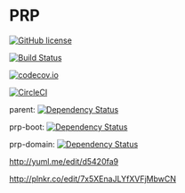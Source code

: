 # PRP

[![GitHub license](https://img.shields.io/badge/license-GPLv3-blue.svg?style=flat-square)](https://raw.githubusercontent.com/acdcjunior/prp/master/LICENSE)

[![Build Status](https://travis-ci.org/acdcjunior/prp.svg?branch=master)](https://travis-ci.org/acdcjunior/prp)

[![codecov.io](https://codecov.io/github/acdcjunior/prp/coverage.svg?branch=master)](https://codecov.io/github/acdcjunior/prp?branch=master)

[![CircleCI](https://img.shields.io/circleci/project/acdcjunior/prp.svg?style=flat-square)](https://circleci.com/gh/acdcjunior/prp)

parent: [![Dependency Status](https://www.versioneye.com/user/projects/56db690d309a580038affe40/badge.svg?style=flat)](https://www.versioneye.com/user/projects/56db690d309a580038affe40)

prp-boot: [![Dependency Status](https://www.versioneye.com/user/projects/56e610cadf573d0043113b1e/badge.svg?style=flat)](https://www.versioneye.com/user/projects/56e610cadf573d0043113b1e)

prp-domain: [![Dependency Status](https://www.versioneye.com/user/projects/56e610cedf573d003a5f5fa8/badge.svg?style=flat)](https://www.versioneye.com/user/projects/56e610cedf573d003a5f5fa8)

http://yuml.me/edit/d5420fa9

http://plnkr.co/edit/7x5XEnaJLYfXVFjMbwCN
